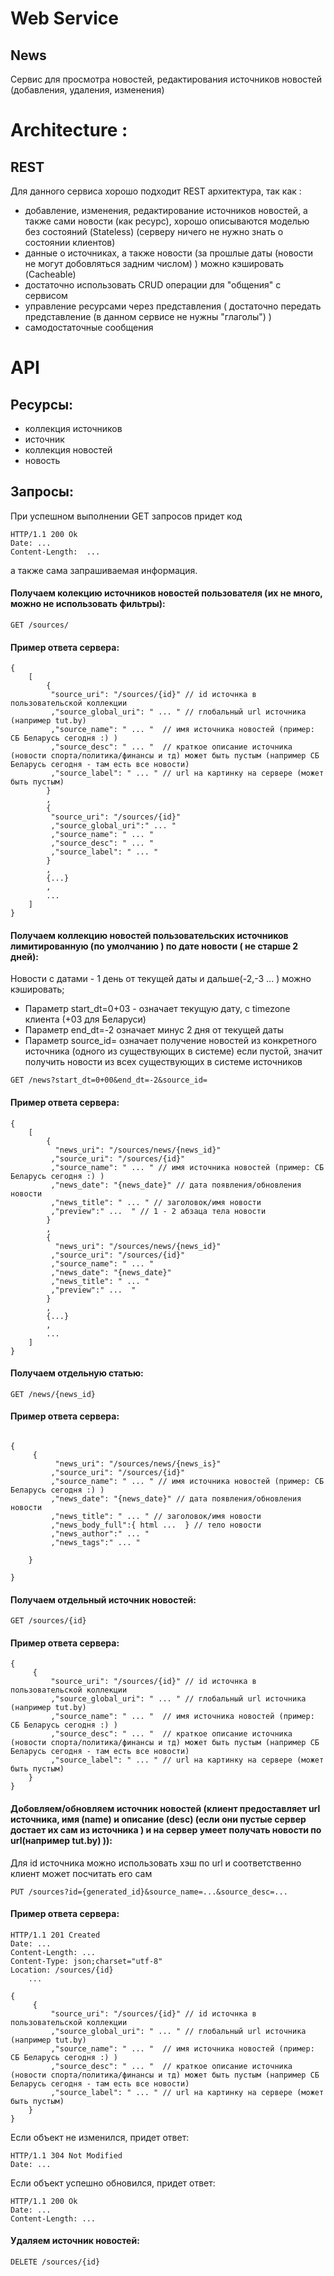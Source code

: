 # Web Service

## News

Сервис для просмотра новостей, редактирования источников новостей (добавления, удаления, изменения) 

# Architecture :

## REST

Для данного сервиса хорошо подходит REST архитектура, так как : 
 - добавление, изменения, редактирование источников новостей, а также сами новости (как ресурс), хорошо описываются моделью без состояний (Stateless)
   (серверу ничего не нужно знать о состоянии клиентов)
 - данные о источниках, а также новости (за прошлые даты (новости не могут добовляться задним числом) ) можно кэшировать (Cacheable)
 - достаточно использовать CRUD операции для "общения" с сервисом
 - управление ресурсами через представления ( достаточно передать представление (в данном сервисе не нужны "глаголы") ) 
 - самодостаточные сообщения

# API

## Ресурсы:

 - коллекция источников
 - источник
 - коллекция новостей
 - новость

## Запросы:

При успешном выполнении GET запросов придет код 
```
HTTP/1.1 200 Ok 
Date: ...
Content-Length:  ...
```
а также сама запрашиваемая информация.

#### Получаем колекцию источников новостей пользователя (их не много, можно не использовать фильтры):
```
GET /sources/
```
#### Пример ответа сервера:
```
{ 
	[
		{ 
		 "source_uri": "/sources/{id}" // id источнка в пользовательской коллекции
		 ,"source_global_uri": " ... " // глобальный url источника (например tut.by)
		 ,"source_name": " ... "  // имя источника новостей (пример: СБ Беларусь сегодня :) ) 
		 ,"source_desc": " ... "  // краткое описание источника (новости спорта/политика/финансы и тд) может быть пустым (например СБ Беларусь сегодня - там есть все новости)
		 ,"source_label": " ... " // url на картинку на сервере (может быть пустым)
		}
		,
		{
		 "source_uri": "/sources/{id}"
		 ,"source_global_uri":" ... "
		 ,"source_name": " ... "
		 ,"source_desc": " ... "
		 ,"source_label": " ... "
		}
		,
		{...}
		, 
		...
	]
}
```
 
#### Получаем коллекцию новостей пользовательских источников лимитированную (по умолчанию ) по дате новости ( не старше 2 дней):

Новости с датами - 1 день от текущей даты и дальше(-2,-3 ... ) можно кэшировать;

 - Параметр start_dt=0+03 - означает текущую дату, с timezone клиента (+03 для Беларуси)
 - Параметр end_dt=-2 означает минус 2 дня от текущей даты
 - Параметр source_id= означает получение новостей из конкретного источника (одного из существующих в системе)
   если пустой, значит получить новости из всех существующих в системе источников

```
GET /news?start_dt=0+00&end_dt=-2&source_id=
```
#### Пример ответа сервера:
```
{ 
	[
		{ 
		  "news_uri": "/sources/news/{news_id}"
		 ,"source_uri": "/sources/{id}"
		 ,"source_name": " ... " // имя источника новостей (пример: СБ Беларусь сегодня :) )
		 ,"news_date": "{news_date}" // дата появления/обновления новости
		 ,"news_title": " ... " // заголовок/имя новости
		 ,"preview":" ...  " // 1 - 2 абзаца тела новости
		}
		,
		{
		  "news_uri": "/sources/news/{news_id}"
		 ,"source_uri": "/sources/{id}"
		 ,"source_name": " ... "
		 ,"news_date": "{news_date}"
		 ,"news_title": " ... " 
		 ,"preview":" ...  " 
		}
		,
		{...}
		, 
		...
	]
}
```
#### Получаем отдельную статью:
```
GET /news/{news_id}
```
#### Пример ответа сервера:

```

{ 
	 { 
		  "news_uri": "/sources/news/{news_is}"
		 ,"source_uri": "/sources/{id}"
		 ,"source_name": " ... " // имя источника новостей (пример: СБ Беларусь сегодня :) )
		 ,"news_date": "{news_date}" // дата появления/обновления новости
		 ,"news_title": " ... " // заголовок/имя новости
		 ,"news_body_full":{ html ...  } // тело новости
		 ,"news_author":" ... " 
		 ,"news_tags":" ... "
		 
	}
	
}

```
 
#### Получаем отдельный источник новостей:
```
GET /sources/{id}
```
#### Пример ответа сервера:
```
{ 
	 { 
		 "source_uri": "/sources/{id}" // id источнка в пользовательской коллекции
		 ,"source_global_uri": " ... " // глобальный url источника (например tut.by)
		 ,"source_name": " ... "  // имя источника новостей (пример: СБ Беларусь сегодня :) ) 
		 ,"source_desc": " ... "  // краткое описание источника (новости спорта/политика/финансы и тд) может быть пустым (например СБ Беларусь сегодня - там есть все новости)
		 ,"source_label": " ... " // url на картинку на сервере (может быть пустым)
	}
}
```
 
#### Добовляем/обновляем источник новостей (клиент предоставляет url источника, имя (name) и описание (desc) (если они пустые сервер достает их сам из источника )  и на сервер умеет получать новости по url(например tut.by) )):
Для id источника можно использовать хэш по url и соответственно клиент может посчитать его сам
```
PUT /sources?id={generated_id}&source_name=...&source_desc=...
```
#### Пример ответа сервера: 
```
HTTP/1.1 201 Created
Date: ...
Content-Length: ...  
Content-Type: json;charset="utf-8"
Location: /sources/{id}
	... 

{ 
	 { 
		 "source_uri": "/sources/{id}" // id источнка в пользовательской коллекции
		 ,"source_global_uri": " ... " // глобальный url источника (например tut.by)
		 ,"source_name": " ... "  // имя источника новостей (пример: СБ Беларусь сегодня :) ) 
		 ,"source_desc": " ... "  // краткое описание источника (новости спорта/политика/финансы и тд) может быть пустым (например СБ Беларусь сегодня - там есть все новости)
		 ,"source_label": " ... " // url на картинку на сервере (может быть пустым)
	}
}
```

Если объект не изменился, придет ответ:

```
HTTP/1.1 304 Not Modified
Date: ... 
```

Если объект успешно обновился, придет ответ:
```
HTTP/1.1 200 Ok 
Date: ... 
Content-Length: ...
```
#### Удаляем источник новостей: 
```
DELETE /sources/{id}
```



